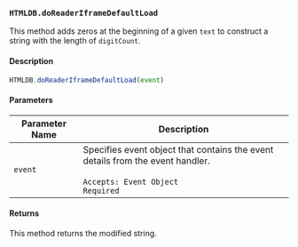 ### `HTMLDB.doReaderIframeDefaultLoad`

This method adds zeros at the beginning of a given `text` to construct a string with the length of `digitCount`.

#### Description

```javascript
HTMLDB.doReaderIframeDefaultLoad(event)
```

#### Parameters

| Parameter Name             | Description                               |
| -------------------------- | ----------------------------------------- |
| `event` | Specifies event object that contains the event details from the event handler.<br><br>`Accepts: Event Object`<br>`Required` |

#### Returns

This method returns the modified string.